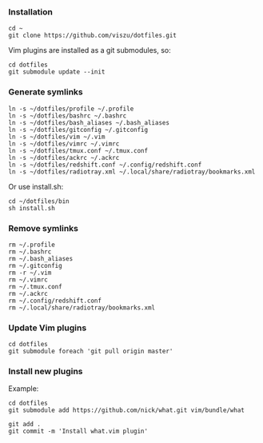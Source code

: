 ### Installation

    cd ~
    git clone https://github.com/viszu/dotfiles.git

Vim plugins are installed as a git submodules, so:

    cd dotfiles
    git submodule update --init

### Generate symlinks

    ln -s ~/dotfiles/profile ~/.profile
    ln -s ~/dotfiles/bashrc ~/.bashrc
    ln -s ~/dotfiles/bash_aliases ~/.bash_aliases
    ln -s ~/dotfiles/gitconfig ~/.gitconfig
    ln -s ~/dotfiles/vim ~/.vim
    ln -s ~/dotfiles/vimrc ~/.vimrc
    ln -s ~/dotfiles/tmux.conf ~/.tmux.conf
    ln -s ~/dotfiles/ackrc ~/.ackrc
    ln -s ~/dotfiles/redshift.conf ~/.config/redshift.conf
    ln -s ~/dotfiles/radiotray.xml ~/.local/share/radiotray/bookmarks.xml

Or use install.sh:

    cd ~/dotfiles/bin
    sh install.sh

### Remove symlinks

    rm ~/.profile
    rm ~/.bashrc
    rm ~/.bash_aliases
    rm ~/.gitconfig
    rm -r ~/.vim
    rm ~/.vimrc
    rm ~/.tmux.conf
    rm ~/.ackrc
    rm ~/.config/redshift.conf
    rm ~/.local/share/radiotray/bookmarks.xml

### Update Vim plugins

    cd dotfiles
    git submodule foreach 'git pull origin master'

### Install new plugins

Example:

    cd dotfiles
    git submodule add https://github.com/nick/what.git vim/bundle/what

    git add .
    git commit -m 'Install what.vim plugin'
